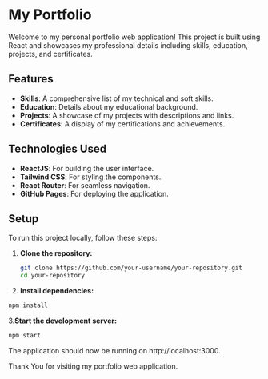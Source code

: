 # My Portfolio

Welcome to my personal portfolio web application! This project is built using React and showcases my professional details including skills, education, projects, and certificates.

## Features

- **Skills**: A comprehensive list of my technical and soft skills.
- **Education**: Details about my educational background.
- **Projects**: A showcase of my projects with descriptions and links.
- **Certificates**: A display of my certifications and achievements.

## Technologies Used

- **ReactJS**: For building the user interface.
- **Tailwind CSS**: For styling the components.
- **React Router**: For seamless navigation.
- **GitHub Pages**: For deploying the application.

## Setup

To run this project locally, follow these steps:

1. **Clone the repository:**

   ```bash
   git clone https://github.com/your-username/your-repository.git
   cd your-repository

   ```

2. **Install dependencies:**

```bash
npm install
```

3.**Start the development server:**

```bash
npm start
```

The application should now be running on http://localhost:3000.

Thank You for visiting my portfolio web application.
